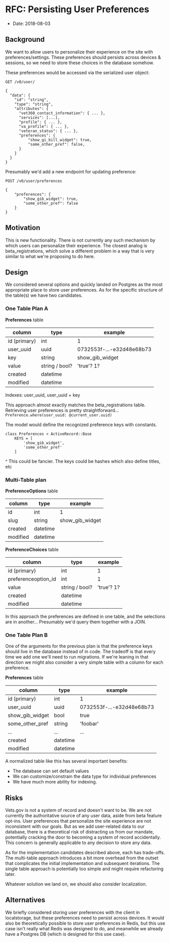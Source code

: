 # RFC: Persisting User Preferences

- Date: 2018-08-03

## Background
We want to allow users to personalize their experience on the site with preferences/settings. These preferences should persists across devices & sessions, so we need to store these choices in the database somehow.

These preferences would be accessed via the serialized user object:

`GET /v0/user/`
```
{
  "data": {
    "id": "string",
    "type": "string",
    "attributes": {
      "vet360_contact_information": { ... },
      "services": [...],
      "profile": { ... },
      "va_profile": { ... },
      "veteran_status": { ... },
      "preferences": {
          "show_gi_bill_widget": true,
          "some_other_pref": false,
      }
    }
  }
}
```

Presumably we'd add a new endpoint for updating preference:

`POST /v0/user/preferences`
```
{
    "preferences": {
        "show_gib_widget": true,
        "some_other_pref": false
    }
}
```

## Motivation
This is new functionality. There is not currently any such mechanism by which users can personalize their experience. The closest analog is beta_registrations, which solve a different problem in a way that is very similar to what we're proposing to do here.

## Design
We considered several options and quickly landed on Postgres as the most appropriate place to store user preferences. As for the specific structure of the table(s) we have two candidates.

### One Table Plan A

**Preferences** table

| column | type | example |
| --------| -----| -------- |
| id (primary) | int |     1    |
| user_uuid | uuid | 0732553f-...-e32d48e68b73 |
| key | string | show_gib_widget |
| value | string / bool? | 'true'? 1? |
| created | datetime | |
| modified | datetime | |

Indexes: user_uuid, user_uuid + key

This approach almost exactly matches the beta_registrations table. Retrieving user preferences is pretty straightforward...
`Preference.where(user_uuid: @current_user.uuid)`

The model would define the recognized preference keys with constants.

```
class Preferences < ActiveRecord::Base
    KEYS = [
        'show_gib_widget',
        'some_other_pref'
    ]
```
^ This could be fancier. The keys could be hashes which also define titles, etc

### Multi-Table plan

**PreferenceOptions** table

| column | type | example |
| --------| -----| -------- |
| id | int | 1 |
| slug | string | show_gib_widget |
| created | datetime | |
| modified | datetime | |

**PreferenceChoices** table

| column | type | example |
| --------| -----| -------- |
| id (primary) | int |     1    |
| preferenceoption_id | int | 1 |
| value | string / bool? | 'true'? 1? |
| created | datetime | |
| modified | datetime | |

In this approach the preferences are defined in one table, and the selections are in another... Presumably we'd query them together with a JOIN.

### One Table Plan B

One of the arguments for the previous plan is that the preference keys should live in the database instead of in code. The tradeoff is that every time we add one we'll need to run migrations. If we're leaning in that direction we might also consider a very simple table with a column for each preference.

**Preferences** table

| column | type | example |
| --------| -----| -------- |
| id (primary) | int |     1    |
| user_uuid | uuid | 0732553f-...-e32d48e68b73 |
| show_gib_widget | bool | true |
| some_other_pref | string | 'foobar' |
| ... | ... | ... |
| created | datetime | |
| modified | datetime | |

A normalized table like this has several important benefits:
* The database can set default values
* We can customize/constrain the data type for individual preferences
* We have much more ability for indexing.

## Risks
Vets.gov is not a system of record and doesn't want to be. We are not currently the authoritative source of any user data, aside from beta feature opt-ins. User preferences that personalize the site experience are not inconsistent with our goals. But as we add user-related data to our database, there is a theoretical risk of distracting us from our mandate, potentially cracking the door to becoming a system of record accidentally. This concern is generally applicable to any decision to store any data.

As for the implementation candidates described above, each has trade-offs. The multi-table approach introduces a bit more overhead from the outset that complicates the initial implementation and subsequent iterations. The single table approach is potentially too simple and might require refactoring later.

Whatever solution we land on, we should also consider localization.

## Alternatives
We briefly considered storing user preferences with the client in localstorage, but these preferences need to persist across devices. It would also be theoretically possible to store user preferences in Redis, but this use case isn't really what Redis was designed to do, and meanwhile we already have a Postgres DB (which _is_ designed for this use case).
